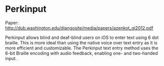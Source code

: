 Perkinput
=========
Paper: http://dub.washington.edu/djangosite/media/papers/azenkot_gi2012.pdf

Perkinput allows blind and deaf-blind users on iOS to enter text using 6 dot braille. This is more ideal than using the native voice over text entry as it is more efficient and customizable. The Perkinput text entry method uses the 6-bit Braille encoding with audio feedback, enabling one- and two-handed input.
